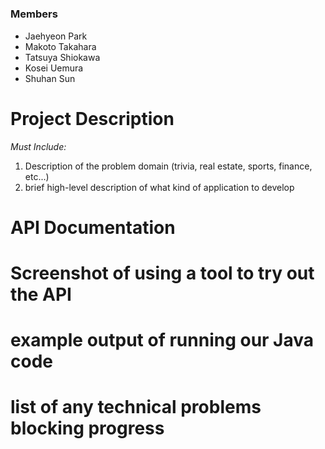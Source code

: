 #
### Members
- Jaehyeon Park
- Makoto Takahara
- Tatsuya Shiokawa
- Kosei Uemura
- Shuhan Sun
# Project Description
*Must Include:* 
1. Description of the problem domain (trivia, real estate, sports, finance, etc...)
2. brief high-level description of what kind of application to develop

# API Documentation

# Screenshot of using a tool to try out the API

# example output of running our Java code

# list of any technical problems blocking progress